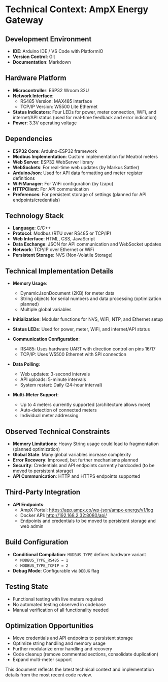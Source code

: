 # Technical Context: AmpX Energy Gateway

## Development Environment
- **IDE**: Arduino IDE / VS Code with PlatformIO
- **Version Control**: Git
- **Documentation**: Markdown

## Hardware Platform
- **Microcontroller**: ESP32 Wroom 32U
- **Network Interface**: 
  - RS485 Version: MAX485 interface
  - TCP/IP Version: W5500 Lite Ethernet
- **Status Indicators**: Four LEDs for power, meter connection, WiFi, and internet/API status (used for real-time feedback and error indication)
- **Power**: 3.3V operating voltage

## Dependencies
- **ESP32 Core**: Arduino-ESP32 framework
- **Modbus Implementation**: Custom implementation for Meatrol meters
- **Web Server**: ESP32 WebServer library
- **WebSockets**: For real-time web updates (by Markus Sattler)
- **ArduinoJson**: Used for API data formatting and meter register definitions
- **WiFiManager**: For WiFi configuration (by tzapu)
- **HTTPClient**: For API communication
- **Preferences**: For persistent storage of settings (planned for API endpoints/credentials)

## Technology Stack
- **Language**: C/C++
- **Protocol**: Modbus (RTU over RS485 or TCP/IP)
- **Web Interface**: HTML, CSS, JavaScript
- **Data Exchange**: JSON for API communication and WebSocket updates
- **Network**: TCP/IP over Ethernet or WiFi
- **Persistent Storage**: NVS (Non-Volatile Storage)

## Technical Implementation Details
- **Memory Usage**: 
  - DynamicJsonDocument (2KB) for meter data
  - String objects for serial numbers and data processing (optimization planned)
  - Multiple global variables
- **Initialization**: Modular functions for NVS, WiFi, NTP, and Ethernet setup
- **Status LEDs**: Used for power, meter, WiFi, and internet/API status

- **Communication Configuration**:
  - RS485: Uses hardware UART with direction control on pins 16/17
  - TCP/IP: Uses W5500 Ethernet with SPI connection

- **Data Polling**:
  - Web updates: 3-second intervals
  - API uploads: 5-minute intervals
  - System restart: Daily (24-hour interval)

- **Multi-Meter Support**:
  - Up to 4 meters currently supported (architecture allows more)
  - Auto-detection of connected meters
  - Individual meter addressing

## Observed Technical Constraints
- **Memory Limitations**: Heavy String usage could lead to fragmentation (planned optimization)
- **Global State**: Many global variables increase complexity
- **Error Recovery**: Improved, but further mechanisms planned
- **Security**: Credentials and API endpoints currently hardcoded (to be moved to persistent storage)
- **API Communication**: HTTP and HTTPS endpoints supported

## Third-Party Integration
- **API Endpoints**:
  - AmpX Portal: https://app.ampx.co/wp-json/ampx-energy/v1/log
  - Docker API: http://192.168.2.32:8080/api/
  - Endpoints and credentials to be moved to persistent storage and web admin

## Build Configuration
- **Conditional Compilation**: `MODBUS_TYPE` defines hardware variant
  - `MODBUS_TYPE_RS485 = 1`
  - `MODBUS_TYPE_TCPIP = 2`
- **Debug Mode**: Configurable via `DEBUG` flag

## Testing State
- Functional testing with live meters required
- No automated testing observed in codebase
- Manual verification of all functionality needed

## Optimization Opportunities
- Move credentials and API endpoints to persistent storage
- Optimize string handling and memory usage
- Further modularize error handling and recovery
- Code cleanup (remove commented sections, consolidate duplication)
- Expand multi-meter support

This document reflects the latest technical context and implementation details from the most recent code review. 